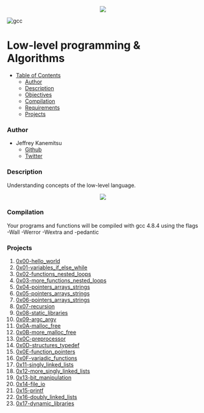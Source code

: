 <p align="center">
<a href="https://www.holbertonschool.com/"><img src="https://s3.amazonaws.com/bloc-global-assets/almanac-assets/bootcamps/logos/000/002/676/original/Holberton-School.png?1467187334"/>
</a>
</p>

![gcc](https://img.shields.io/badge/gcc-v4.8.4-lightgrey.svg)

# Low-level programming & Algorithms #

* [Table of Contents](#table-of-contents)
	* [Author](#author)
	* [Description](#description)
	* [Objectives](#objectives)
	* [Compilation](#compilation)
	* [Requirements](#requirements)
	* [Projects](#projects)
### Author ###
* Jeffrey Kanemitsu
    * [Github](https://github.com/jeffreykanemitsu)
    * [Twitter](https://twitter.com/canofmisosoup)

### Description ###
Understanding concepts of the low-level language.

<p align="center">
<a href="https://en.wikipedia.org/wiki/C_(programming_language)"><img src="http://www.unixstickers.com/image/cache/data/stickers/C/C%20language.sh-600x600.png"/>
</a>
</p>

### Compilation ###
Your programs and functions will be compiled with gcc 4.8.4 using the flags -Wall -Werror -Wextra and -pedantic

### Projects ###
1.  [0x00-hello_world](https://github.com/jeffreykanemitsu/holbertonschool-low_level_programming/tree/master/0x00-hello_world)
2. [0x01-variables_if_else_while](https://github.com/jeffreykanemitsu/holbertonschool-low_level_programming/tree/master/0x01-variables_if_else_while)
3. [0x02-functions_nested_loops](https://github.com/jeffreykanemitsu/holbertonschool-low_level_programming/tree/master/0x02-functions_nested_loops)
4. [0x03-more_functions_nested_loops](https://github.com/jeffreykanemitsu/holbertonschool-low_level_programming/tree/master/0x03-more_functions_nested_loops)
5. [0x04-pointers_arrays_strings](https://github.com/jeffreykanemitsu/holbertonschool-low_level_programming/tree/master/0x04-pointers_arrays_strings)
6. [0x05-pointers_arrays_strings](https://github.com/jeffreykanemitsu/holbertonschool-low_level_programming/tree/master/0x05-pointers_arrays_strings)
7. [0x06-pointers_arrays_strings](https://github.com/jeffreykanemitsu/holbertonschool-low_level_programming/tree/master/0x06-pointers_arrays_strings)
8. [0x07-recursion](https://github.com/jeffreykanemitsu/holbertonschool-low_level_programming/tree/master/0x07-recursion)
9. [0x08-static_libraries](https://github.com/jeffreykanemitsu/holbertonschool-low_level_programming/tree/master/0x08-static_libraries)
10. [0x09-argc_argv](https://github.com/jeffreykanemitsu/holbertonschool-low_level_programming/tree/master/0x09-argc_argv)
11. [0x0A-malloc_free](https://github.com/jeffreykanemitsu/holbertonschool-low_level_programming/tree/master/0x0A-malloc_free)
12. [0x0B-more_malloc_free](https://github.com/jeffreykanemitsu/holbertonschool-low_level_programming/tree/master/0x0B-more_malloc_free)
13. [0x0C-preprocessor](https://github.com/jeffreykanemitsu/holbertonschool-low_level_programming/tree/master/0x0C-preprocessor)
14. [0x0D-structures_typedef](https://github.com/jeffreykanemitsu/holbertonschool-low_level_programming/tree/master/0x0D-structures_typedef)
15. [0x0E-function_pointers](https://github.com/jeffreykanemitsu/holbertonschool-low_level_programming/tree/master/0x0E-function_pointers)
16. [0x0F-variadic_functions](https://github.com/jeffreykanemitsu/holbertonschool-low_level_programming/tree/master/0x0F-variadic_functions)
17. [0x11-singly_linked_lists](https://github.com/jeffreykanemitsu/holbertonschool-low_level_programming/tree/master/0x11-singly_linked_lists)
18. [0x12-more_singly_linked_lists](https://github.com/jeffreykanemitsu/holbertonschool-low_level_programming/tree/master/0x12-more_singly_linked_lists)
19. [0x13-bit_manipulation](https://github.com/jeffreykanemitsu/holbertonschool-low_level_programming/tree/master/0x13-bit_manipulation)
20. [0x14-file_io](https://github.com/jeffreykanemitsu/holbertonschool-low_level_programming/tree/master/0x14-file_io)
21. [0x15-printf](https://github.com/Hillmonkey/printf)
22. [0x16-doubly_linked_lists](https://github.com/jeffreykanemitsu/holbertonschool-low_level_programming/tree/master/0x16-doubly_linked_lists)
23. [0x17-dynamic_libraries](https://github.com/jeffreykanemitsu/holbertonschool-low_level_programming/tree/master/0x17-dynamic_libraries)
